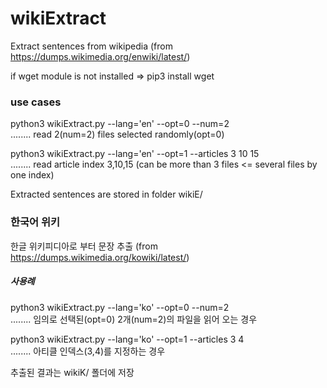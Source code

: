# wikiExtract

Extract sentences from wikipedia (from https://dumps.wikimedia.org/enwiki/latest/)

if wget module is not installed => pip3 install wget

### use cases
  python3 wikiExtract.py --lang='en' --opt=0 --num=2     
  ........ read 2(num=2) files selected randomly(opt=0) 

  python3 wikiExtract.py --lang='en' --opt=1 --articles 3 10 15     
  ........ read article index 3,10,15 (can be more than 3 files <= several files by one index) 

  Extracted sentences are stored in folder wikiE/


### 한국어 위키
한글 위키피디아로 부터 문장 추출 (from https://dumps.wikimedia.org/kowiki/latest/)

##### 사용례
  python3 wikiExtract.py --lang='ko' --opt=0 --num=2   
  ........ 임의로 선택된(opt=0) 2개(num=2)의 파일을 읽어 오는 경우  

  python3 wikiExtract.py --lang='ko' --opt=1 --articles 3 4  
  ........ 아티클 인덱스(3,4)를 지정하는 경우
 
  추출된 결과는 wikiK/ 폴더에 저장

